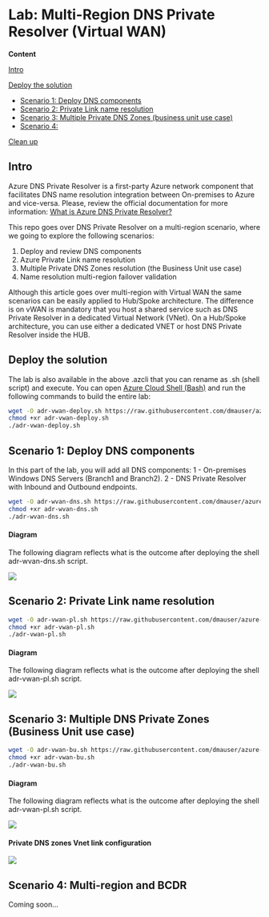 # Lab: Multi-Region DNS Private Resolver (Virtual WAN)

**Content**

[Intro](#intro)

[Deploy the solution](#deploy-the-solution)

- [Scenario 1: Deploy DNS components](#scenario-1-deploy-dns-components)
- [Scenario 2: Private Link name resolution](#scenario-2-private-link-name-resolution)
- [Scenario 3: Multiple Private DNS Zones (business unit use case)](#scenario-3-multiple-dns-private-zones-business-unit-use-case)
- [Scenario 4: ](#scenario-4-multi-region-and-bcdr)

[Clean up](#clean-up)

## Intro

Azure DNS Private Resolver is a first-party Azure network component that facilitates DNS name resolution integration between On-premises to Azure and vice-versa. Please, review the official documentation for more information: [What is Azure DNS Private Resolver?](https://docs.microsoft.com/en-us/azure/dns/dns-private-resolver-overview)

This repo goes over DNS Private Resolver on a multi-region scenario, where we going to explore the following scenarios:

1. Deploy and review DNS components
2. Azure Private Link name resolution
3. Multiple Private DNS Zones resolution (the Business Unit use case)
4. Name resolution multi-region failover validation

Although this article goes over multi-region with Virtual WAN the same scenarios can be easily applied to Hub/Spoke architecture. The difference is on vWAN is mandatory that you host a shared service such as DNS Private Resolver in a dedicated Virtual Network (VNet). On a Hub/Spoke architecture, you can use either a dedicated VNET or host DNS Private Resolver inside the HUB.

## Deploy the solution

The lab is also available in the above .azcli that you can rename as .sh (shell script) and execute. You can open [Azure Cloud Shell (Bash)](https://shell.azure.com) and run the following commands to build the entire lab:

```bash
wget -O adr-vwan-deploy.sh https://raw.githubusercontent.com/dmauser/azure-dns-private-resolver/main/vwan-lab/1-adr-vwan-deploy.azcli
chmod +xr adr-vwan-deploy.sh
./adr-vwan-deploy.sh
```

## Scenario 1: Deploy DNS components

In this part of the lab, you will add all DNS components:
1 - On-premises Windows DNS Servers (Branch1 and Branch2).
2 - DNS Private Resolver with Inbound and Outbound endpoints.

```bash
wget -O adr-wvan-dns.sh https://raw.githubusercontent.com/dmauser/azure-dns-private-resolver/main/vwan-lab/2-adr-wvan-dns.azcli
chmod +xr adr-wvan-dns.sh
./adr-wvan-dns.sh
```

#### Diagram

The following diagram reflects what is the outcome after deploying the shell adr-wvan-dns.sh script.

![](./media/scenario1.png)

## Scenario 2: Private Link name resolution

```bash
wget -O adr-vwan-pl.sh https://raw.githubusercontent.com/dmauser/azure-dns-private-resolver/main/vwan-lab/3-adr-vwan-pl.azcli
chmod +xr adr-vwan-pl.sh
./adr-vwan-pl.sh
```
#### Diagram

The following diagram reflects what is the outcome after deploying the shell adr-vwan-pl.sh script.

![](./media/scenario2.png)

## Scenario 3: Multiple DNS Private Zones (Business Unit use case)

```bash
wget -O adr-vwan-bu.sh https://raw.githubusercontent.com/dmauser/azure-dns-private-resolver/main/vwan-lab/adr-vwan-bu.azcli
chmod +xr adr-vwan-bu.sh
./adr-vwan-bu.sh
```
#### Diagram

The following diagram reflects what is the outcome after deploying the shell adr-vwan-pl.sh script.

![](./media/scenario3-2.png)

#### Private DNS zones Vnet link configuration

![](./media/scenario3-1.png)

## Scenario 4: Multi-region and BCDR

Coming soon...